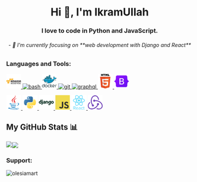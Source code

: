 <h1 align="center">Hi 👋, I'm IkramUllah</h1>

<h3 align="center">I love to code in Python and JavaScript.</h3>

<h6 align='center'>- 🌱 I’m currently focusing on **web development with Django and React** </h6>

<h3 align="left">Languages and Tools:</h3>

<p align="left"> <a href="https://aws.amazon.com" target="_blank" rel="noreferrer"> <img src="https://raw.githubusercontent.com/devicons/devicon/master/icons/amazonwebservices/amazonwebservices-original-wordmark.svg" alt="aws" width="40" height="40"/> </a> <a href="https://www.gnu.org/software/bash/" target="_blank" rel="noreferrer"> <img src="https://www.vectorlogo.zone/logos/gnu_bash/gnu_bash-icon.svg" alt="bash" width="40" height="40"/> </a>  <a href="https://www.docker.com/" target="_blank" rel="noreferrer"> <img src="https://raw.githubusercontent.com/devicons/devicon/master/icons/docker/docker-original-wordmark.svg" alt="docker" width="40" height="40"/> </a> <a href="https://git-scm.com/" target="_blank" rel="noreferrer"> <img src="https://www.vectorlogo.zone/logos/git-scm/git-scm-icon.svg" alt="git" width="40" height="40"/> </a> <a href="https://graphql.org" target="_blank" rel="noreferrer"> <img src="https://www.vectorlogo.zone/logos/graphql/graphql-icon.svg" alt="graphql" width="40" height="40"/> </a> <a href="https://www.w3.org/html/" target="_blank" rel="noreferrer"> <img src="https://raw.githubusercontent.com/devicons/devicon/master/icons/html5/html5-original-wordmark.svg" alt="html5" width="40" height="40"/> </a><a href='https://getbootstrap.com/docs/5.0/getting-started/introduction' ><img src = "https://raw.githubusercontent.com/devicons/devicon/master/icons/bootstrap/bootstrap-original.svg"  alt="bootstrap" width="40" height="40"/> </a>
<!--     <a href = " " > <img src=" "  alt="" width="40" height="40" /> </a>  -->
  
  <a href = "https://docs.oracle.com/en/java/" > <img src="https://raw.githubusercontent.com/devicons/devicon/master/icons/java/java-original.svg"  alt="java" width="40" height="40" /> </a><a href="https://www.python.org" target="_blank" rel="noreferrer"> <img src="https://raw.githubusercontent.com/devicons/devicon/master/icons/python/python-original.svg" alt="python" width="40" height="40"/> </a> 
    <a href = "https://docs.djangoproject.com/en/4.0/" > <img src="https://github.com/devicons/devicon/blob/master/icons/django/django-plain-wordmark.svg"  alt="django" width="40" height="40" /> </a> 
  <a href="https://developer.mozilla.org/en-US/docs/Web/JavaScript" target="_blank" rel="noreferrer"> <img src="https://raw.githubusercontent.com/devicons/devicon/master/icons/javascript/javascript-original.svg" alt="javascript" width="40" height="40"/> </a> <a href="https://reactjs.org/" target="_blank" rel="noreferrer"> <img src="https://raw.githubusercontent.com/devicons/devicon/master/icons/react/react-original-wordmark.svg" alt="react" width="40" height="40"/> </a> <a href="https://redux.js.org" target="_blank" rel="noreferrer"> <img src="https://raw.githubusercontent.com/devicons/devicon/master/icons/redux/redux-original.svg" alt="redux" width="40" height="40"/> </a>  </p>

## My GitHub Stats 📊

<a href="https://github.com/anuraghazra/github-readme-stats">

  <img align="left" src="https://github-readme-stats.vercel.app/api?username=ikram9820&count_private=true&show_icons=true&theme=radical" />

</a>

<a href="https://github.com/anuraghazra/convoychat">

  <img align="center" src="https://github-readme-stats.vercel.app/api/top-langs/?username=ikram9820" />

</a>

<h3 align="left">Support:</h3>

<p><a href="https://www.buymeacoffee.com/ikram9820k8"> <img align="left" src="https://cdn.buymeacoffee.com/buttons/v2/default-yellow.png" height="50" width="210" alt="olesiamart" /></a></p><br><br>

